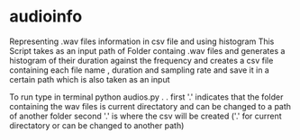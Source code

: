 # audioinfo
Representing .wav files information in csv file and using histogram
This Script takes as an input path of Folder containg .wav files and generates a histogram of their duration against the frequency and creates a csv file containing each file name , duration and sampling rate and save it in a certain path which is also taken as an input

To run type in terminal
python audios.py . .
first '.' indicates that the folder containing the wav files is current directatory and can be changed to a path of another folder 
second '.' is where the csv will be created ('.' for current directatory or can be changed to another path)

